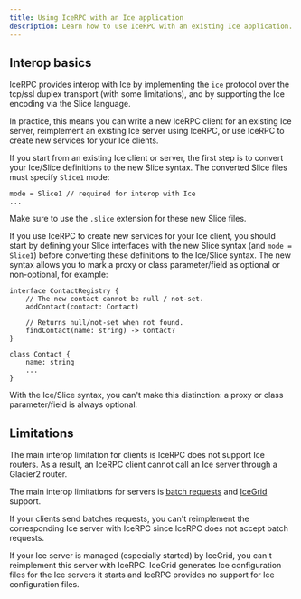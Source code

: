 ```yaml
---
title: Using IceRPC with an Ice application
description: Learn how to use IceRPC with an existing Ice application.
---
```


## Interop basics

IceRPC provides interop with Ice by implementing the `ice` protocol over the tcp/ssl duplex transport (with some
limitations), and by supporting the Ice encoding via the Slice language.

In practice, this means you can write a new IceRPC client for an existing Ice server, reimplement an existing Ice server
using IceRPC, or use IceRPC to create new services for your Ice clients.

If you start from an existing Ice client or server, the first step is to convert your Ice/Slice definitions to the new
Slice syntax. The converted Slice files must specify `Slice1` mode:
```slice
mode = Slice1 // required for interop with Ice
...

```

Make sure to use the `.slice` extension for these new Slice files.

If you use IceRPC to create new services for your Ice client, you should start by defining your Slice interfaces with
the new Slice syntax (and `mode = Slice1`) before converting these definitions to the Ice/Slice syntax. The new syntax
allows you to mark a proxy or class parameter/field as optional or non-optional, for example:

```slice {% title="Slice with the .slice syntax" %}
interface ContactRegistry {
    // The new contact cannot be null / not-set.
    addContact(contact: Contact)

    // Returns null/not-set when not found.
    findContact(name: string) -> Contact?
}

class Contact {
    name: string
    ...
}
```

With the Ice/Slice syntax, you can't make this distinction: a proxy or class parameter/field is always optional.

## Limitations

The main interop limitation for clients is IceRPC does not support Ice routers. As a result, an IceRPC client cannot
call an Ice server through a Glacier2 router.

The main interop limitations for servers is [batch requests][batch-request] and [IceGrid][icegrid] support.

If your clients send batches requests, you can't reimplement the corresponding Ice server with IceRPC since IceRPC does
not accept batch requests.

If your Ice server is managed (especially started) by IceGrid, you can't reimplement this server with IceRPC. IceGrid
generates Ice configuration files for the Ice servers it starts and IceRPC provides no support for Ice configuration
files.

[batch-request]: https://doc.zeroc.com/ice/3.7/client-side-features/batched-invocations
[icegrid]: https://doc.zeroc.com/ice/3.7/ice-services/icegrid
